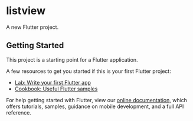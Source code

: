 # listview

A new Flutter project.

## Getting Started

This project is a starting point for a Flutter application.

A few resources to get you started if this is your first Flutter project:

[](Rainbow.gif)

- [Lab: Write your first Flutter app](https://flutter.dev/docs/get-started/codelab)
- [Cookbook: Useful Flutter samples](https://flutter.dev/docs/cookbook)

For help getting started with Flutter, view our
[online documentation](https://flutter.dev/docs), which offers tutorials,
samples, guidance on mobile development, and a full API reference.

